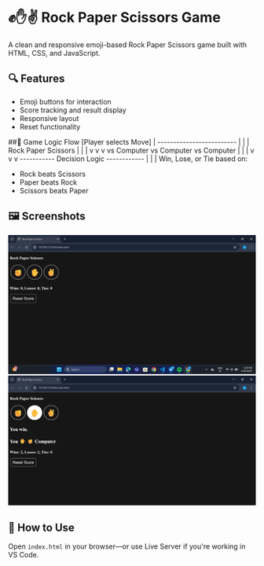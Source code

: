 # ✊✋✌️ Rock Paper Scissors Game

A clean and responsive emoji-based Rock Paper Scissors game built with HTML, CSS, and JavaScript.

## 🔍 Features
- Emoji buttons for interaction
- Score tracking and result display
- Responsive layout
- Reset functionality

##🔁 Game Logic Flow
        [Player selects Move]
                |
        -------------------------
        |           |           |
      Rock        Paper      Scissors
        |           |           |
        v           v           v
   vs Computer   vs Computer   vs Computer
        |           |           |
        v           v           v
   ----------- Decision Logic ------------
        |           |           |
   Win, Lose, or Tie based on:
   - Rock beats Scissors
   - Paper beats Rock
   - Scissors beats Paper


## 🖼️ Screenshots
![Gameplay](Images/rps1.png)
![Gameplay](Images/rps2.png)


## 🚀 How to Use
Open `index.html` in your browser—or use Live Server if you're working in VS Code.


